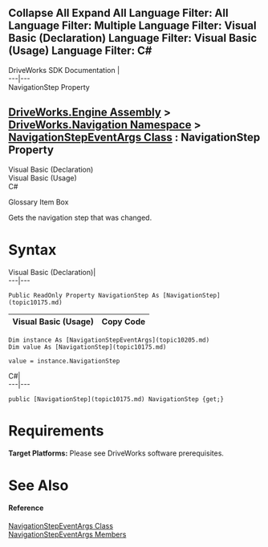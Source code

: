 Collapse All Expand All Language Filter: All  Language Filter: Multiple  Language Filter: Visual Basic (Declaration) Language Filter: Visual Basic (Usage) Language Filter: C#  
---  
DriveWorks SDK Documentation  |   
---|---  
NavigationStep Property   
  
[DriveWorks.Engine Assembly](topic2156.md) > [DriveWorks.Navigation Namespace](topic10114.md) > [NavigationStepEventArgs Class](topic10205.md) : NavigationStep Property  
---  
  
Visual Basic (Declaration)    
Visual Basic (Usage)    
C# 

Glossary Item Box

Gets the navigation step that was changed. 

# Syntax

Visual Basic (Declaration)|   
---|---  
      
    
    Public ReadOnly Property NavigationStep As [NavigationStep](topic10175.md)  
  
Visual Basic (Usage)| Copy Code  
---|---  
      
    
    Dim instance As [NavigationStepEventArgs](topic10205.md)
    Dim value As [NavigationStep](topic10175.md)
     
    value = instance.NavigationStep  
  
C#|   
---|---  
      
    
    public [NavigationStep](topic10175.md) NavigationStep {get;}  
  
# Requirements

**Target Platforms:** Please see DriveWorks software prerequisites.

# See Also

#### Reference

[NavigationStepEventArgs Class](topic10205.md)   
[NavigationStepEventArgs Members](topic10206.md)


